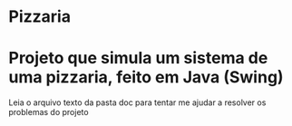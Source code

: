 # Pizzaria
# Projeto que simula um sistema de uma pizzaria, feito em Java (Swing)
Leia o arquivo texto da pasta doc para tentar me ajudar a resolver os problemas do projeto
